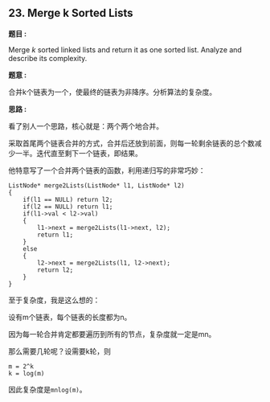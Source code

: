 ## 23. Merge k Sorted Lists

**题目 :**

Merge *k* sorted linked lists and return it as one sorted list. Analyze and describe its complexity.

**题意 :**

合并k个链表为一个，使最终的链表为非降序。分析算法的复杂度。

**思路 :**

看了别人一个思路，核心就是：两个两个地合并。

采取首尾两个链表合并的方式，合并后还放到前面，则每一轮剩余链表的总个数减少一半。迭代直至剩下一个链表，即结果。

他特意写了一个合并两个链表的函数，利用递归写的非常巧妙：

```
ListNode* merge2Lists(ListNode* l1, ListNode* l2)
{
	if(l1 == NULL) return l2;
	if(l2 == NULL) return l1;
	if(l1->val < l2->val)
	{
      	l1->next = merge2Lists(l1->next, l2);
      	return l1;
	}
	else
	{
      	l2->next = merge2Lists(l1, l2->next);
      	return l2;
	}
}
```

至于复杂度，我是这么想的：

设有m个链表，每个链表的长度都为n。

因为每一轮合并肯定都要遍历到所有的节点，复杂度就一定是mn。

那么需要几轮呢？设需要k轮，则

```
m = 2^k
k = log(m)
```

因此复杂度是`mnlog(m)`。 